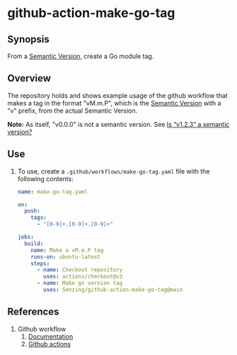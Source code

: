 # github-action-make-go-tag

## Synopsis

From a
[Semantic Version](https://semver.org/),
create a Go module tag.

## Overview

The repository holds and shows example usage of the github workflow that makes
a tag in the format "vM.m.P", which is the
[Semantic Version](https://semver.org/)
with a "v" prefix, from the actual Semantic Version.

**Note:** As itself, "v0.0.0" is not a semantic version. See
[Is “v1.2.3” a semantic version?](https://semver.org/#is-v123-a-semantic-version)

## Use

1. To use, create a `.github/workflows/make-go-tag.yaml` file with the following contents:

    ```yaml
    name: make-go-tag.yaml

    on:
      push:
        tags:
          - "[0-9]+.[0-9]+.[0-9]+"

    jobs:
      build:
        name: Make a vM.m.P tag
        runs-on: ubuntu-latest
        steps:
          - name: Checkout repository
            uses: actions/checkout@v3
          - name: Make go version tag
            uses: Senzing/github-action-make-go-tag@main
    ```


## References

1. Github workflow
    1. [Documentation](https://docs.github.com/en/rest/reference/actions)
    1. [Github actions](https://github.com/features/actions)
